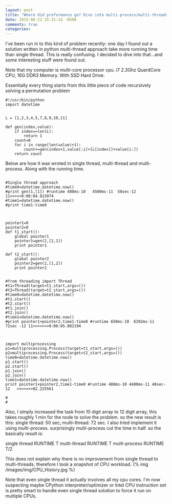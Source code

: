 ```yaml
---
layout: post
title: "Where did preformance go? Dive into multi-process/multi-threads in CPython"
date: 2015-06-22 15:31:14 -0500
comments: true
categories:
---
```

I've been run in to this kind of problem recently: one day I found out a solution written in python multi-thread approach take more running time than single thread. This is really confusing. I decided to dive into that...and some interesting stuff were found out.

Note that my computer is multi-core processor cpu. i7 2.3Ghz QuardCore CPU, 16G DDR3 Memory. With SSD Hard Drive.

Essentially every thing starts from this little piece of code recursively solving a permutation problem



```
#!/usr/bin/python
import datetime


L = [1,2,3,4,5,7,8,9,10,11]

def gen(index,value):
	if index==len(L):
		return 1
	count=0
	for i in range(len(value)+1):
		count+=gen(index+1,value[:i]+[L[index]]+value[i:])
	return count
```


Below are how it was wroted in single thread, multi-thread and multi-process. Along with the running time.
```

#Single thread approach
#time0=datetime.datetime.now()
#print gen(1,[1]) #runtime 480ms-10   4500ms-11  50sec-12 11>>>>>0:00:04.823974
#time1=datetime.datetime.now()
#print time1-time0



pointer1=0
pointer2=0
def t1_start():
	global pointer1
	pointer1=gen(2,[2,1])
	print pointer1

def t2_start():
	global pointer2
	pointer2=gen(2,[1,2])
	print pointer2


#from threading import Thread
#t1=Thread(target=t1_start,args=())
#t2=Thread(target=t2_start,args=())
#time0=datetime.datetime.now()
#t1.start()
#t2.start()
#t1.join()
#t2.join()
#time1=datetime.datetime.now()
#print pointer1+pointer2,time1-time0 #runtime 650ms-10  6392ms-11 72sec -12 11>>>>>>>0:00:05.082194



import multiprocessing
p1=multiprocessing.Process(target=t1_start,args=())
p2=multiprocessing.Process(target=t2_start,args=())
time0=datetime.datetime.now()
p1.start()
p2.start()
p1.join()
p2.join()
time1=datetime.datetime.now()
print pointer1+pointer2,time1-time0 #runtime 480ms-10 4400ms-11 48sec-12   >>>>>>>02.225561

#
#
```


Also, I simply increased the task from 10 digit array to 12 digit array, this takes roughly 1 min for the node to solve the problem. so the new result is this: single thread: 50 sec; multi-thread: 72 sec. I also tried implement it using multi-process. surprisingly multi-process cut the time in half. so the basically result is:


single thread  RUNTIME T
multi-thread   RUNTIME T
multi-process  RUNTIME T/2


This does not explain why there is no improvement from single thread to multi-threads. therefore I took a snapshot of CPU workload.
{% img /images/img/CPU_History.jpg %}




Note that even single thread it actually involves all my cpu cores. I'm now suspecting maybe CPython interpreter/optimizer or Intel CPU instruction set is pretty smart to handle even single thread solution to force it run on multiple CPUs.

